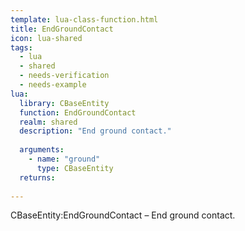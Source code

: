 ```yaml
---
template: lua-class-function.html
title: EndGroundContact
icon: lua-shared
tags:
  - lua
  - shared
  - needs-verification
  - needs-example
lua:
  library: CBaseEntity
  function: EndGroundContact
  realm: shared
  description: "End ground contact."
  
  arguments:
    - name: "ground"
      type: CBaseEntity
  returns:
    
---
```


<div class="lua__search__keywords">
CBaseEntity:EndGroundContact &#x2013; End ground contact.
</div>
